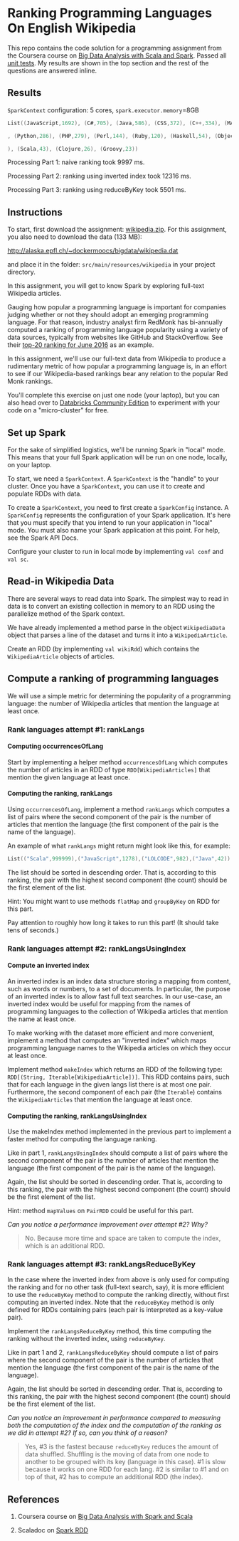 # Ranking Programming Languages On English Wikipedia

This repo contains the code solution for a programming assignment from the Coursera course on [Big Data Analysis with Scala and Spark](https://www.coursera.org/learn/scala-spark-big-data/home/info). Passed all [unit tests](src/test/scala/wikipedia/WikipediaSuite.scala). My results are shown in the top section and the rest of the questions are answered inline.

## Results

`SparkContext` configuration: 5 cores, `spark.executor.memory`=8GB

```scala
List((JavaScript,1692), (C#,705), (Java,586), (CSS,372), (C++,334), (MATLAB,295)

, (Python,286), (PHP,279), (Perl,144), (Ruby,120), (Haskell,54), (Objective-C,47

), (Scala,43), (Clojure,26), (Groovy,23))

```

Processing Part 1: naive ranking took 9997 ms.

Processing Part 2: ranking using inverted index took 12316 ms.

Processing Part 3: ranking using reduceByKey took 5501 ms.

## Instructions

To start, first download the assignment: [wikipedia.zip](http://alaska.epfl.ch/~dockermoocs/bigdata/wikipedia.zip). For this assignment, you also need to download the data (133 MB):

http://alaska.epfl.ch/~dockermoocs/bigdata/wikipedia.dat

and place it in the folder: `src/main/resources/wikipedia` in your project directory.

In this assignment, you will get to know Spark by exploring full-text Wikipedia articles.

Gauging how popular a programming language is important for companies judging whether or not they should adopt an emerging programming language. For that reason, industry analyst firm RedMonk has bi-annually computed a ranking of programming language popularity using a variety of data sources, typically from websites like GitHub and StackOverflow. See their [top-20 ranking for June 2016](http://redmonk.com/sogrady/2016/07/20/language-rankings-6-16/) as an example.

In this assignment, we'll use our full-text data from Wikipedia to produce a rudimentary metric of how popular a programming language is, in an effort to see if our Wikipedia-based rankings bear any relation to the popular Red Monk rankings.

You'll complete this exercise on just one node (your laptop), but you can also head over to [Databricks Community Edition](https://community.cloud.databricks.com/) to experiment with your code on a "micro-cluster" for free.

## Set up Spark

For the sake of simplified logistics, we'll be running Spark in "local" mode. This means that your full Spark application will be run on one node, locally, on your laptop.

To start, we need a `SparkContext`. A `SparkContext` is the "handle" to your cluster. Once you have a `SparkContext`, you can use it to create and populate RDDs with data.

To create a `SparkContext`, you need to first create a `SparkConfig` instance. A `SparkConfig` represents the configuration of your Spark application. It's here that you must specify that you intend to run your application in "local" mode. You must also name your Spark application at this point. For help, see the Spark API Docs.

Configure your cluster to run in local mode by implementing `val conf` and `val sc`.

## Read-in Wikipedia Data

There are several ways to read data into Spark. The simplest way to read in data is to convert an existing collection in memory to an RDD using the parallelize method of the Spark context.

We have already implemented a method parse in the object `WikipediaData` object that parses a line of the dataset and turns it into a `WikipediaArticle`.

Create an RDD (by implementing `val wikiRdd`) which contains the `WikipediaArticle` objects of articles.

## Compute a ranking of programming languages

We will use a simple metric for determining the popularity of a programming language: the number of Wikipedia articles that mention the language at least once.

### Rank languages attempt #1: rankLangs

#### Computing occurrencesOfLang

Start by implementing a helper method `occurrencesOfLang` which computes the number of articles in an RDD of type `RDD[WikipediaArticles]` that mention the given language at least once.

#### Computing the ranking, rankLangs

Using `occurrencesOfLang`, implement a method `rankLangs` which computes a list of pairs where the second component of the pair is the number of articles that mention the language (the first component of the pair is the name of the language).

An example of what `rankLangs` might return might look like this, for example:

```scala
List(("Scala",999999),("JavaScript",1278),("LOLCODE",982),("Java",42))
```

The list should be sorted in descending order. That is, according to this ranking, the pair with the highest second component (the count) should be the first element of the list.

Hint: You might want to use methods `flatMap` and `groupByKey` on RDD for this part.

Pay attention to roughly how long it takes to run this part! (It should take tens of seconds.)

### Rank languages attempt #2: rankLangsUsingIndex

#### Compute an inverted index

An inverted index is an index data structure storing a mapping from content, such as words or numbers, to a set of documents. In particular, the purpose of an inverted index is to allow fast full text searches. In our use-case, an inverted index would be useful for mapping from the names of programming languages to the collection of Wikipedia articles that mention the name at least once.

To make working with the dataset more efficient and more convenient, implement a method that computes an "inverted index" which maps programming language names to the Wikipedia articles on which they occur at least once.

Implement method `makeIndex` which returns an RDD of the following type: `RDD[(String, Iterable[WikipediaArticle])]`. This RDD contains pairs, such that for each language in the given langs list there is at most one pair. Furthermore, the second component of each pair (the `Iterable`) contains the `WikipediaArticles` that mention the language at least once.

#### Computing the ranking, rankLangsUsingIndex

Use the makeIndex method implemented in the previous part to implement a faster method for computing the language ranking.

Like in part 1, `rankLangsUsingIndex` should compute a list of pairs where the second component of the pair is the number of articles that mention the language (the first component of the pair is the name of the language).

Again, the list should be sorted in descending order. That is, according to this ranking, the pair with the highest second component (the count) should be the first element of the list.

Hint: method `mapValues` on `PairRDD` could be useful for this part.

*Can you notice a performance improvement over attempt #2? Why?*

> No. Because more time and space are taken to compute the index, which is an additional RDD.

### Rank languages attempt #3: rankLangsReduceByKey

In the case where the inverted index from above is only used for computing the ranking and for no other task (full-text search, say), it is more efficient to use the `reduceByKey` method to compute the ranking directly, without first computing an inverted index. Note that the `reduceByKey` method is only defined for RDDs containing pairs (each pair is interpreted as a key-value pair).

Implement the `rankLangsReduceByKey` method, this time computing the ranking without the inverted index, using `reduceByKey`.

Like in part 1 and 2, `rankLangsReduceByKey` should compute a list of pairs where the second component of the pair is the number of articles that mention the language (the first component of the pair is the name of the language).

Again, the list should be sorted in descending order. That is, according to this ranking, the pair with the highest second component (the count) should be the first element of the list.

*Can you notice an improvement in performance compared to measuring both the computation of the index and the computation of the ranking as we did in attempt #2? If so, can you think of a reason?*

> Yes, #3 is the fastest because `reduceByKey` reduces the amount of data shuffled. Shuffling is the moving of data from one node to another to be grouped with its key (language in this case). #1 is slow because it works on one RDD for each lang. #2 is similar to #1 and on top of that, #2 has to compute an additional RDD (the index).

## References

1. Coursera course on [Big Data Analysis with Spark and Scala](https://www.coursera.org/learn/scala-spark-big-data/home/info)

2. Scaladoc on [Spark RDD](https://spark.apache.org/docs/latest/api/scala/index.html#org.apache.spark.rdd.RDD)

